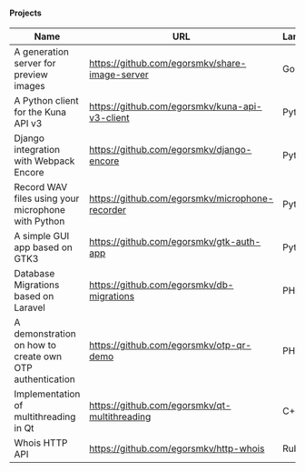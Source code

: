 #### Projects

| Name | URL | Language |
|-|-|-|
|A generation server for preview images|https://github.com/egorsmkv/share-image-server|Go|
|A Python client for the Kuna API v3|https://github.com/egorsmkv/kuna-api-v3-client|Python|
|Django integration with Webpack Encore|https://github.com/egorsmkv/django-encore|Python|
|Record WAV files using your microphone with Python|https://github.com/egorsmkv/microphone-recorder|Python|
|A simple GUI app based on GTK3|https://github.com/egorsmkv/gtk-auth-app|Python|
|Database Migrations based on Laravel|https://github.com/egorsmkv/db-migrations|PHP|
|A demonstration on how to create own OTP authentication|https://github.com/egorsmkv/otp-qr-demo|PHP|
|Implementation of multithreading in Qt|https://github.com/egorsmkv/qt-multithreading|C++|
|Whois HTTP API|https://github.com/egorsmkv/http-whois|Ruby|
